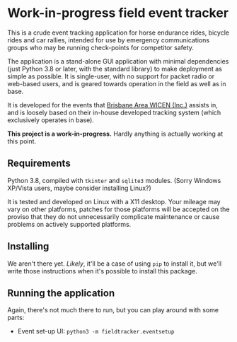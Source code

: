 # Work-in-progress field event tracker

This is a crude event tracking application for horse endurance rides, bicycle
rides and car rallies, intended for use by emergency communications groups who
may be running check-points for competitor safety.

The application is a stand-alone GUI application with minimal dependencies
(just Python 3.8 or later, with the standard library) to make deployment as
simple as possible.  It is single-user, with no support for packet radio or
web-based users, and is geared towards operation in the field as well as in
base.

It is developed for the events that
[Brisbane Area WICEN (Inc.)](https://www.brisbanewicen.org.au) assists in, and
is loosely based on their in-house developed tracking system (which exclusively
operates in base).

**This project is a work-in-progress.**  Hardly anything is actually working at
this point.

## Requirements

Python 3.8, compiled with `tkinter` and `sqlite3` modules. (Sorry Windows
XP/Vista users, maybe consider installing Linux?)

It is tested and developed on Linux with a X11 desktop.  Your mileage may vary
on other platforms, patches for those platforms will be accepted on the proviso
that they do not unnecessarily complicate maintenance or cause problems on
actively supported platforms.

## Installing

We aren't there yet.  _Likely_, it'll be a case of using `pip` to install it,
but we'll write those instructions when it's possible to install this package.

## Running the application

Again, there's not much there to run, but you can play around with some parts:

- Event set-up UI: `python3 -m fieldtracker.eventsetup`
